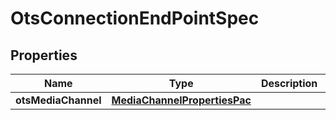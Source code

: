 
# OtsConnectionEndPointSpec

## Properties
Name | Type | Description | Notes
------------ | ------------- | ------------- | -------------
**otsMediaChannel** | [**MediaChannelPropertiesPac**](MediaChannelPropertiesPac.md) |  |  [optional]



